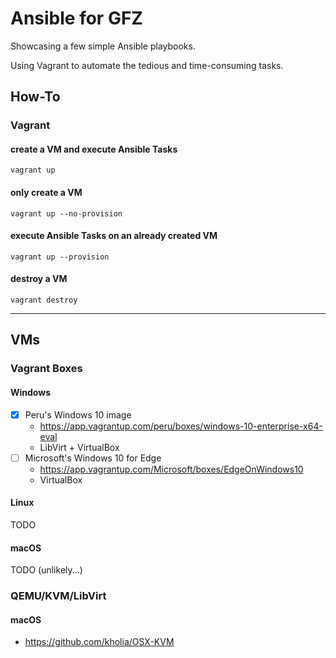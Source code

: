 # Ansible for GFZ

Showcasing a few simple Ansible playbooks.

Using Vagrant to automate the tedious and time-consuming tasks.

## How-To
### Vagrant
#### create a VM and execute Ansible Tasks
`vagrant up`

#### only create a VM
`vagrant up --no-provision`

#### execute Ansible Tasks on an already created VM
`vagrant up --provision`

#### destroy a VM
`vagrant destroy`

---

## VMs
### Vagrant Boxes
#### Windows
- [x] Peru's Windows 10 image
  - <https://app.vagrantup.com/peru/boxes/windows-10-enterprise-x64-eval>
  - LibVirt + VirtualBox
- [ ] Microsoft's Windows 10 for Edge
  - <https://app.vagrantup.com/Microsoft/boxes/EdgeOnWindows10>
  - VirtualBox

#### Linux
TODO

#### macOS
TODO (unlikely...)

### QEMU/KVM/LibVirt
#### macOS
- https://github.com/kholia/OSX-KVM
